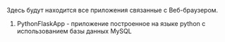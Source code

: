 Здесь будут находится все приложения связанные с Веб-браузером.
1. PythonFlaskApp - приложение построенное на языке python с использованием базы данных MySQL
